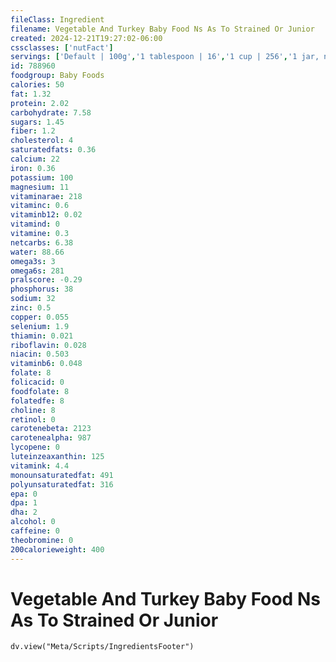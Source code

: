 ```yaml
---
fileClass: Ingredient
filename: Vegetable And Turkey Baby Food Ns As To Strained Or Junior
created: 2024-12-21T19:27:02-06:00
cssclasses: ['nutFact']
servings: ['Default | 100g','1 tablespoon | 16','1 cup | 256','1 jar, nfs | 170']
id: 788960
foodgroup: Baby Foods
calories: 50
fat: 1.32
protein: 2.02
carbohydrate: 7.58
sugars: 1.45
fiber: 1.2
cholesterol: 4
saturatedfats: 0.36
calcium: 22
iron: 0.36
potassium: 100
magnesium: 11
vitaminarae: 218
vitaminc: 0.6
vitaminb12: 0.02
vitamind: 0
vitamine: 0.3
netcarbs: 6.38
water: 88.66
omega3s: 3
omega6s: 281
pralscore: -0.29
phosphorus: 38
sodium: 32
zinc: 0.5
copper: 0.055
selenium: 1.9
thiamin: 0.021
riboflavin: 0.028
niacin: 0.503
vitaminb6: 0.048
folate: 8
folicacid: 0
foodfolate: 8
folatedfe: 8
choline: 8
retinol: 0
carotenebeta: 2123
carotenealpha: 987
lycopene: 0
luteinzeaxanthin: 125
vitamink: 4.4
monounsaturatedfat: 491
polyunsaturatedfat: 316
epa: 0
dpa: 1
dha: 2
alcohol: 0
caffeine: 0
theobromine: 0
200calorieweight: 400
---
```


# Vegetable And Turkey Baby Food Ns As To Strained Or Junior

```dataviewjs
dv.view("Meta/Scripts/IngredientsFooter")
```